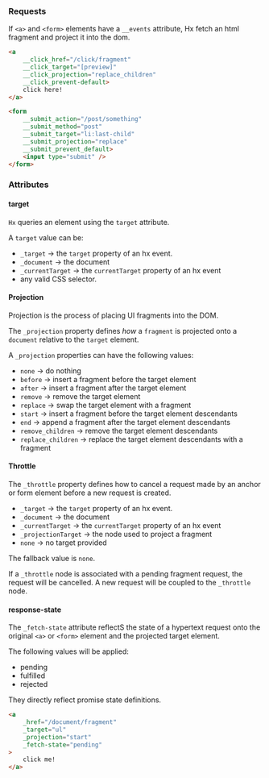### Requests

If `<a>` and `<form>` elements have a `__events` attribute, Hx fetch an html fragment and project it into the dom.

```html
<a
	__click_href="/click/fragment"
	__click_target="[preview]"
	__click_projection="replace_children"
	__click_prevent-default>
	click here!
</a>

<form
	__submit_action="/post/something"
	__submit_method="post"
	__submit_target="li:last-child"
	__submit_projection="replace"
	__submit_prevent_default>
	<input type="submit" />
</form>
```

### Attributes

#### target

`Hx` queries an element using the `target` attribute.

A `target` value can be:

- `_target` -> the `target` property of an hx event.
- `_document` -> the document
- `_currentTarget` -> the `currentTarget` property of an hx event
- any valid CSS selector.

#### Projection

Projection is the process of placing UI fragments into the DOM.

The `_projection` property defines _how_ a `fragment` is projected onto a `document` relative to the `target` element.

A `_projection` properties can have the following values:

- `none` -> do nothing
- `before` -> insert a fragment before the target element
- `after` -> insert a fragment after the target element
- `remove` -> remove the target element
- `replace` -> swap the target element with a fragment
- `start` -> insert a fragment before the target element descendants
- `end` -> append a fragment after the target element descendants
- `remove_children` -> remove the target element descendants
- `replace_children` -> replace the target element descendants with a fragment

#### Throttle

The `_throttle` property defines how to cancel a request made by an anchor or form element before a new request is created.

- `_target` -> the `target` property of an hx event.
- `_document` -> the document
- `_currentTarget` -> the `currentTarget` property of an hx event
- `_projectionTarget` -> the node used to project a fragment
- `none` -> no target provided

The fallback value is `none`.

If a `_throttle` node is associated with a pending fragment request, the request will be cancelled. A new request will be coupled to the `_throttle` node.

#### response-state

The `_fetch-state` attribute reflectS the state of a hypertext request onto the original `<a>` or `<form>` element and the projected target element.

The following values will be applied:

- pending
- fulfilled
- rejected

They directly reflect promise state definitions.

```html
<a
	_href="/document/fragment"
	_target="ul"
	_projection="start"
	_fetch-state="pending"
>
	click me!
</a>
```
